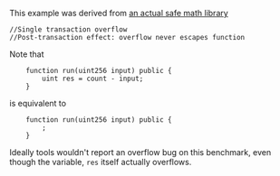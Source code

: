 This example was derived from [an actual safe math library](
https://github.com/Modular-Network/ethereum-libraries/blob/master/BasicMathLib/BasicMathLib.sol)

```solidity
//Single transaction overflow
//Post-transaction effect: overflow never escapes function
```

Note that

```solidity
    function run(uint256 input) public {
        uint res = count - input;
    }
```

is equivalent to

```solidity
    function run(uint256 input) public {
        ;
    }
```


Ideally tools wouldn't report an overflow bug on this benchmark, even
though the variable, `res` itself actually overflows.
